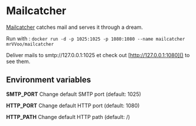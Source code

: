 Mailcatcher
===========

[Mailcatcher](http://mailcatcher.me) catches mail and serves it through a dream.

Run with : `docker run -d -p 1025:1025 -p 1080:1080 --name mailcatcher mrVVoo/mailcatcher`

Deliver mails to smtp://127.0.0.1:1025 et check out [http://127.0.0.1:1080]() to see them.

Environment variables
---------------------
**SMTP_PORT** Change default SMTP port (default: 1025)

**HTTP_PORT** Change default HTTP port (default: 1080)

**HTTP_PATH** Change default HTTP path (default: /)

